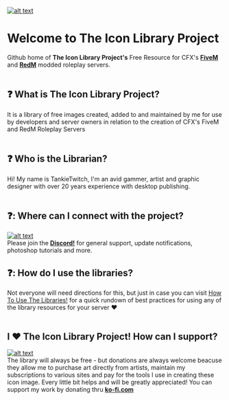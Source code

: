 <a id="theiconlibraryproject" href="#theiconlibraryproject"><img alt="alt text" src="https://github.com/user-attachments/assets/515088fd-9fe9-4800-b38c-87e695137283" /></a>
<br/>
# Welcome to The Icon Library Project
Github home of **The Icon Library Project's** Free Resource for CFX's [**FiveM**](https://forum.cfx.re/t/free-1300-fivem-lore-friendly-optimized-inventory-images/5220858) and [**RedM**](https://forum.cfx.re/t/free-2000-redm-optimized-inventory-images-updated-frequently/5237259) modded roleplay servers. 
<br/>
<br/>
## :question: What is The Icon Library Project?
It is a library of free images created, added to and maintained by me for use by developers and server owners in relation to the creation of CFX's FiveM and RedM Roleplay Servers
<br/>
<br/>
## :question: Who is the Librarian?
Hi! My name is TankieTwitch, I'm an avid gammer, artist and graphic designer with over 20 years experience with desktop publishing.
<br/>
<br/>
## :question:: Where can I connect with the project?
[<a id="icon_clyde_blurple_RGB_cropped" href="#icon_clyde_blurple_RGB_cropped"><img alt="alt text" src="https://github.com/user-attachments/assets/35318211-e345-4476-943d-e321e1047a84" /></a>](https://discord.gg/7kMt8dFzka)
<br/>
Please join the [**Discord!**](https://discord.gg/7kMt8dFzka) for general support, update notifications, photoshop tutorials and more.
<br/>
## :question:: How do I use the libraries?
Not everyone will need directions for this, but just in case you can visit [How To Use The Libraries!](https://github.com/TankieTwitch/how-to-use-library) for a quick rundown of best practices for using any of the library resources for your server :hearts:
<br/>
<br/>
## I :hearts: **The Icon Library Project!** How can I support?
[<a id="kofi_bg_tag_white" href="#kofi_bg_tag_white"><img alt="alt text" src="https://github.com/user-attachments/assets/00b90d06-badc-4af2-9b3a-675a2c5def93" /></a>
<br/>](https://ko-fi.com/theiconlibraryproject)
The library will always be free - but donations are always welcome beacuse they allow me to purchase art directly from artists, maintain my subscriptions to various sites and pay for the tools I use in creating these icon image. Every little bit helps and will be greatly appreciated! You can support my work by donating thru [**ko-fi.com**](https://ko-fi.com/theiconlibraryproject) 
